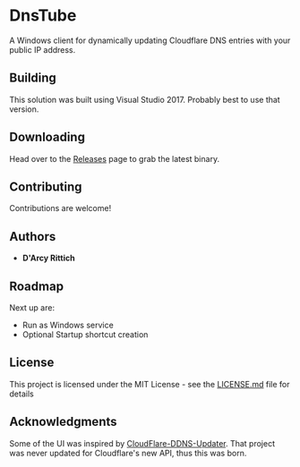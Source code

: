 # DnsTube

A Windows client for dynamically updating Cloudflare DNS entries with your public IP address.

## Building

This solution was built using Visual Studio 2017. Probably best to use that version.

## Downloading

Head over to the [Releases](https://github.com/drittich/DnsTube/releases/latest) page to grab the latest binary.

## Contributing

Contributions are welcome!

## Authors

* **D'Arcy Rittich**

## Roadmap

Next up are:
* Run as Windows service
* Optional Startup shortcut creation

## License

This project is licensed under the MIT License - see the [LICENSE.md](LICENSE.md) file for details

## Acknowledgments

Some of the UI was inspired by [CloudFlare-DDNS-Updater](https://github.com/birkett/CloudFlare-DDNS-Updater). That project was never updated for Cloudflare's new API, thus this was born.
